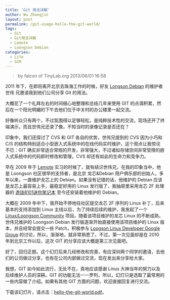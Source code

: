 ```yaml
---
title: 'Git 用法详解'
author: Wu Zhangjin
layout: post
permalink: /git-usage-hello-the-git-world/
tags:
  - Git
  - Git用法详解
  - Lemote
  - Loongson Debian
categories:
  - Life
  - SCM
---
```


> by falcon of TinyLab.org
> 2013/06/01 16:58

2011 年下，在即将离开北京去珠海工作的时候，好友 [Longson Debian](http://www.bjlx.org.cn/) 的维护者 世伟 兄邀请我到他们公司分享 Git 的用法。

大概花了一个礼拜左右的时间细心地整理和总结几年来使用 GIT 的点滴积累，然后在一个阳光明媚的下午去他们位于中关村的办公楼里一起交流。

好像听众只有两个，不过氛围得以足够轻松，是纯粹技术性的交流，现场还开了终端演示，而且世伟兄还录了像，不知当时的录像记录是否还在？

印象中，我们还探讨了 CVS 和 GIT 各自的优势，世伟兄提到的 CVS 因为小巧和 C/S 的结构特别适合小型嵌入式系统中的在线代码实时维护，这个观点让我惊诧不已：GIT 确实非常适合常规的开发，非常强大，不过诸如存储空间非常受限的嵌入式系统中的代码即时修改和管理，CVS 却还有如此的生命力和竞争力。

早在 2009 年于 [Lemote](http://www.lemote.com/) 实习的时候了，就有结识世伟兄，在我的印象当中，他是 Loongson 社区很早的支持者，是北京 龙芯&Debian 用户俱乐部的创始人，多年以来，一直维护龙芯上的 Debian。如果没有记错的话，他维护的 Debian 应该是龙芯上最容易上手，最稳定好用的 Linux 发行版了，我抽屉里采用龙芯 2F 处理器的 [逸珑8101迷你笔记本](http://www.lemote.com/products/computer/yilong/) 至今还安装着他维护的 Debian。

大概在 2009 年中下，我开始不停地往社区提交龙芯 2F 序列的 Linux 补丁，后来基本的支持添加到 Linux 主线以后，为了持续后续的维护，我发起了一个 [Linux/Loongson Community](/linux-loongson-community) 项目。随着该项目维护的龙芯 Linux 的不断成熟，世伟兄维护的 Loongson Debian 发行版逐渐开始直接使用该项目维护的 Linux 版本，并且经常会提交一些 Patch，积极参与 [Loogson Linux Developer Google Group](http://groups.google.com/group/loongson-dev) 的讨论，所以，渐渐地，就非常熟悉了。不过，第一次见面却是在 2010 年到北京工作以后，这次 GIT 的分享应该大概是第三次见面吧。

好了，回归正题。这个幻灯后来几经修改和完善，有应深圳两个同学的邀请，去他们的公司做过分享，也有在公司内部做过交流，现在发出来分享给大家。

我想，GIT 如今如此流行，无处不在，真地应该感谢 Linus 大神当年的努力以及后续维护人员的深耕。GIT 的功能无法一一罗列，所以，幻灯只是选取了最常用的一些内容做了介绍。如果有其他 GIT 方面的问题，欢迎直接回复进行交流。

下载该幻灯片，请点击：[hello-the-git-world.pdf](/wp-content/uploads/2013/05/hello-the-git-world.pdf)。
